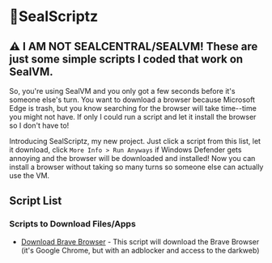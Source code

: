 # 🦭SealScriptz
## ⚠️ I AM NOT SEALCENTRAL/SEALVM! These are just some simple scripts I coded that work on SealVM.
So, you're using SealVM and you only got a few seconds before it's someone else's turn. You want to download a browser because Microsoft Edge is trash, but you know searching for the browser will take time--time you might not have. If only I could run a script and let it install the browser so I don't have to!

Introducing SealScriptz, my new project. Just click a script from this list, let it download, click `More Info > Run Anyways` if Windows Defender gets annoying and the browser will be downloaded and installed! Now you can install a browser without taking so many turns so someone else can actually use the VM.

## Script List
### Scripts to Download Files/Apps
- [Download Brave Browser](https://cdn.jsdelivr.net/gh/sealscriptz/scriptz@main/dl/brave.bat) - This script will download the Brave Browser (it's Google Chrome, but with an adblocker and access to the darkweb)

